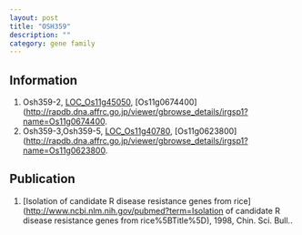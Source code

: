 ```yaml
---
layout: post
title: "OSH359"
description: ""
category: gene family
---
```


## Information
1. Osh359-2, [LOC_Os11g45050](http://rice.plantbiology.msu.edu/cgi-bin/ORF_infopage.cgi?orf=LOC_Os11g45050), [Os11g0674400](http://rapdb.dna.affrc.go.jp/viewer/gbrowse_details/irgsp1?name=Os11g0674400.
2. Osh359-3,Osh359-5, [LOC_Os11g40780](http://rice.plantbiology.msu.edu/cgi-bin/ORF_infopage.cgi?orf=LOC_Os11g40780), [Os11g0623800](http://rapdb.dna.affrc.go.jp/viewer/gbrowse_details/irgsp1?name=Os11g0623800.

## Publication
1. [Isolation of candidate R disease resistance genes from rice](http://www.ncbi.nlm.nih.gov/pubmed?term=Isolation of candidate R disease resistance genes from rice%5BTitle%5D), 1998, Chin. Sci. Bull..


